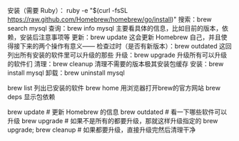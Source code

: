 安装（需要 Ruby）：
ruby -e "$(curl -fsSL https://raw.github.com/Homebrew/homebrew/go/install)"
搜索：brew search mysql
查询：brew info mysql 主要看具体的信息，比如目前的版本，依赖，安装后注意事项等
更新：brew update 这会更新 Homebrew 自己，并且使得接下来的两个操作有意义——
检查过时（是否有新版本）：brew outdated 这回列出所有安装的软件里可以升级的那些
升级：brew upgrade 升级所有可以升级的软件们
清理：brew cleanup 清理不需要的版本极其安装包缓存
安装：brew install mysql
卸载：brew uninstall mysql

brew list           列出已安装的软件
brew home       用浏览器打开brew的官方网站
brew deps        显示包依赖

brew update          # 更新 Homebrew 的信息
brew outdated        # 看一下哪些软件可以升级
brew upgrade <xxx>   # 如果不是所有的都要升级，那就这样升级指定的
brew upgrade; brew cleanup    # 如果都要升级，直接升级完然后清理干净
